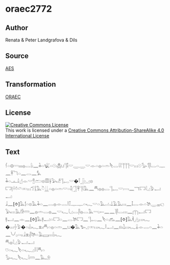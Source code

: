 # oraec2772

## Author

Renata & Peter Landgrafova & Dils

## Source

[AES](https://github.com/simondschweitzer/aes)

## Transformation

[ORAEC](https://oraec.github.io/)

## License

<a rel="license" href="http://creativecommons.org/licenses/by-sa/4.0/"><img alt="Creative Commons License" style="border-width:0" src="https://i.creativecommons.org/l/by-sa/4.0/88x31.png" /></a><br />This work is licensed under a <a rel="license" href="http://creativecommons.org/licenses/by-sa/4.0/">Creative Commons Attribution-ShareAlike 4.0 International License</a>

## Text

𓆳𓏏𓊗𓎆𓎆𓎆𓏤𓏤𓏤𓏤𓐍𓂋𓍛𓏤𓈖𓇓𓏏𓆤𓏏𓇳𓏤𓆣𓂓𓊹𓄤𓎟𓇾𓇾𓎟𓁹𓏏𓐍𓏏𓏛𓌸𓂋𓇋𓇋𓊹𓊹𓊹𓎟𓏥𓇳𓅭𓄊𓋴𓂋𓏏𓊃𓈖𓋹𓆓𓏏𓈖𓂋𓈖𓅘<br>
𓇓𓏏𓊵𓏙𓊨𓁹𓎟𓊽𓂧𓊖𓏃𓋀𓅂𓀲𓊹𓉻𓎟�𓍋𓃀𓈋𓊖<br>
𓉐𓊤𓏐𓏊𓃿𓏒𓏥𓅿𓆼𓅓𓎤𓋲𓏏𓐍𓏏𓏛𓎟𓏏𓄤𓃂𓋹𓊹𓇋𓅓𓈖𓄪𓐍𓐍𓂋𓊹𓉻𓎟𓇯𓈖𓄓𓉐𓇋𓈎𓅱𓂝𓂝<br>
𓇍𓈖[⯑]𓅓𓌀𓏏𓊖𓅓𓇓𓏏𓈖𓂋𓐍𓁹𓂋𓎛𓎿𓊃𓊃𓏏𓆑𓎟𓏏𓅓𓐟𓍑𓄿𓅓𓏥𓈖𓄤𓂋𓁹𓏏𓌗𓇾𓈇𓏤𓐎𓅂𓏥𓅓𓀙𓏠𓈖𓐍𓏛𓂋𓐍𓈖𓎟𓆑𓇋𓈎𓂋𓋴𓐍𓂋𓅓𓂸𓍿𓈖𓈖𓌙𓋴𓂋𓏥𓈖𓉲𓂝𓉐<br>
𓊢𓂝𓈖𓁹𓈖[⯑]𓅓𓊢𓂝𓏏𓉐𓏏𓈖𓂋𓌗𓉐𓈖𓊹𓉻𓈖𓌸𓏏𓃹𓈖[⯑]𓅓𓌞𓂻𓏥𓆑<br>
�𓏥𓏶𓅱�𓏏𓏤𓍛𓏤𓆑𓁷𓏤𓄫𓏏𓐍𓏏𓏛𓈖𓂓�𓅓𓅧𓈎𓏒𓏥𓆑𓎛𓂝𓈖𓁶𓏤𓍖𓏥𓆑𓏇𓁹𓂋𓏏𓈖𓇓𓏏𓈖𓄋𓊪𓏏𓏭𓇍𓁷𓏤𓋴𓌗𓏏𓄿𓈙𓏥𓍛𓏤𓆑<br>
𓄪𓐍𓇋𓈎𓅱𓂝𓂝<br>
𓈞𓏏𓆑𓌸𓏏𓆑𓈎𓎛𓇋𓄪𓏏<br>
𓅭𓆑𓌸𓆑𓇋𓏠𓈖𓅓𓄂<br>

